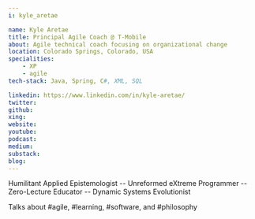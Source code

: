 ```yaml
---
i: kyle_aretae

name: Kyle Aretae
title: Principal Agile Coach @ T-Mobile
about: Agile technical coach focusing on organizational change
location: Colorado Springs, Colorado, USA
specialities:
    - XP
    - agile
tech-stack: Java, Spring, C#, XML, SQL

linkedin: https://www.linkedin.com/in/kyle-aretae/
twitter:
github:
xing:
website:
youtube:
podcast:
medium:
substack:
blog:
---
```


Humilitant Applied Epistemologist -- Unreformed eXtreme Programmer -- Zero-Lecture Educator -- Dynamic Systems Evolutionist

Talks about #agile, #learning, #software, and #philosophy
